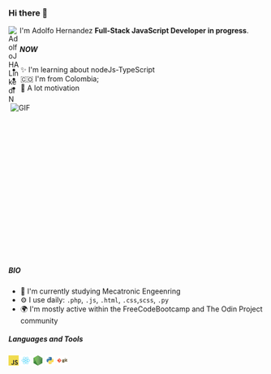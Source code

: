 ### Hi there 👋

<a href="https://www.linkedin.com/in/adolfo-jose-hernandezap/">
  <img align="left" alt="AdolfoJHA LinkedIN" width="22px" src="https://raw.githubusercontent.com/peterthehan/peterthehan/master/assets/linkedin.svg" />
</a>


I'm Adolfo Hernandez <strong>Full-Stack JavaScript Developer in progress</strong>.
<img align="right" alt="GIF" src="https://github.com/abhisheknaiidu/abhisheknaiidu/blob/master/code.gif?raw=true" width="500" height="320" />

##### NOW

- ✨ I'm learning about nodeJs-TypeScript
- 🇨🇴 I'm from Colombia;
- 💯 A lot motivation

##### BIO

- 🏢 I'm currently studying Mecatronic Engeenring 
- ⚙️ I use daily: `.php`, `.js`, `.html`, `.css`,`scss`, `.py`  
- 🌍 I'm mostly active within the FreeCodeBootcamp and The Odin Project community

##### Languages and Tools  

<code><img height="20" src="https://raw.githubusercontent.com/github/explore/80688e429a7d4ef2fca1e82350fe8e3517d3494d/topics/javascript/javascript.png"></code>
<code><img height="20" src="https://raw.githubusercontent.com/github/explore/80688e429a7d4ef2fca1e82350fe8e3517d3494d/topics/react/react.png"></code>
<code><img height="20" src="https://raw.githubusercontent.com/github/explore/80688e429a7d4ef2fca1e82350fe8e3517d3494d/topics/nodejs/nodejs.png"></code>
<code><img height="20" src="https://raw.githubusercontent.com/github/explore/80688e429a7d4ef2fca1e82350fe8e3517d3494d/topics/python/python.png"></code>
<code><img height="20" src="https://raw.githubusercontent.com/github/explore/80688e429a7d4ef2fca1e82350fe8e3517d3494d/topics/git/git.png"></code>
